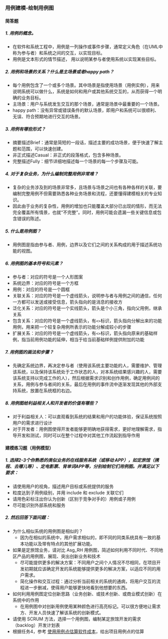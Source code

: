 ### 用例建模-绘制用例图

#### 简答题

##### 1. 用例的概念。

- 在软件和系统工程中，用例是一列操作或事件步骤，通常定义角色（在UML中称为参与者）和系统之间的交互，以实现目标。
- 用例是文本形式的情节描述， 用以说明某参与者使用系统以实现某些目标。

##### 2. 用例和场景的关系？什么是主场景或者happy path？

- 每个用例包含了一个或多个场景。其中场景是指使用场景（用例实例），用来说明系统可以做什么，系统是如何和用户或其他系统交互的，从而获得一个明确的业务目标。
- 主场景：用户与系统发生交互的那个场景，通常是场景中最重要的一个场景。
- happy path：没有异常或错误条件的默认场景，即用户和系统可以很顺利、无误、符合预期地进行交互的场景。

##### 3. 用例有哪些形式？

- 摘要描述Brief：通常是简短的一段话，描述主要的成功场景，便于快速了解主题和范围，可以快速创建。
- 非正式描述Casual：非正式的段落格式，包含多种场景。
- 完整描述Fully：细节详细地描述每一个场景的每一个步骤及可能。

##### 4. 对于复杂业务，为什么编制完整用例非常难？

- 复杂的业务涉及到的场景非常多，且场景与场景之间也有各种各样的关联，要编制完整用例不但需要熟悉各种业务场景和流程，还要懂得建模相关的专业知识。
- 因此由于业务的复杂性，用例的增加也只能覆盖大部分已出现的情形，而无法完全覆盖所有情景，也就“不完整”。同时，用例可能会遗漏一些关键信息或包含错误的陈述。

##### 5. 什么是用例图？

- 用例图是指由参与者、用例，边界以及它们之间的关系构成的用于描述系统功能的视图。

##### 6. 用例图的基本符号和元素？

- 参与者：对应的符号是一个人形图案
- 系统边界：对应的符号是一个方框
- 用例：对应的符号是一个圆框
- 关联关系：对应的符号是一个虚线箭头，说明参与者与用例之间的通信，任何一方都可以发送或接受信息，箭头指向的是消息的接收方
- 泛化关系：对应的符号是一个实线箭头，箭头是个小三角，指向父用例，继承关系
- 包含关系：对应的符号是一个虚线箭头，有`<>`标识，箭头指向分解出来的功能用例，用来把一个较复杂用例所表示的功能分解成较小的步骤
- 扩展关系：对应的符号是一个虚线箭头，有`<>`标识，箭头指向原来的基础样例，指当前用例功能的延伸，相当于给当前基础样例提供附加的功能

##### 7. 用例图的画法和步骤？

- 先确定系统边界，再决定参与者（使用该系统主要功能的人，需要维护、管理该系统，以及保持该系统处于工作状态的人，对本系统结果感兴趣的人，需要该系统支持以完成工作的人），然后根据需求识别和创作用例，确定用例间的关系，用例与参与者间的关系，最后在用例的事件流中逐渐发现其他的外部支持系统，放置在系统框的右边。

##### 8. 用例图给利益相关人和开发者的价值有哪些？

- 对于利益相关人：可以直观看到系统的结果和用户的功能体验，保证系统按照用户的需求进行设计
- 对于开发者：用例图使得开发者能够更明确地获得需求，更好地理解需求，指导开发和测试，同时可以在整个过程中对其他工作流起到指导作用

#### 建模练习题（用例模型）

##### 1. 选择2-3个你熟悉的类似业务的在线服务系统（或移动 APP），如定旅馆（携程、去哪儿等）、定电影票、背单词APP等，分别绘制它们用例图。并满足以下要求：

- 请使用用户的视角，描述用户目标或系统提供的服务
- 粒度达到子用例级别，并用 include 和 exclude 关联它们
- 请用色彩标注出你认为创新（区别于竞争对手的）用例或子用例
- 尽可能识别外部系统和服务

##### 2. 然后回答下面问题：

- 为什么相似系统的用例图是相似的？
  - 因为在相似的系统中，用户需求相似的，即不同的同类系统具有一致的基本功能以及带有特点的其他扩展功能。
- 如果是定旅馆业务，请对比 Asg_RH 用例图，简述如何利用不同时代、不同地区产品的用例图，展现、突出创新业务和技术
  - 尽可能提供更多的解决方案：不同用户之间个人情况不尽相同，在项目开发初期就应该确定开发的系统能够提供更多的解决方案，以适应不同的用户需求。
  - 简化操作和交互过程：通过分析当前相关的系统的通病，将用户交互的流程进一步删减，使得用户能够更快地看到他想要的东西。
- 如何利用用例图定位创新思路（业务创新、或技术创新、或商业模式创新）在系统中的作用
  - 在用例图中对创新用例使用某种颜色进行高亮标记。可以很方便地让需求方、开发人员快速了解该系统的创新模式。
- 请使用 SCRUM 方法，选择一个用例图，编制某定旅馆开发的需求（backlog）开发计划表
- 根据任务4，参考 [使用用例点估算软件成本](https://www.ibm.com/developerworks/cn/rational/edge/09/mar09/collaris_dekker/index.html)，给出项目用例点的估算
